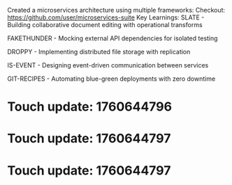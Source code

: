 Created a microservices architecture using multiple frameworks:
Checkout: https://github.com/user/microservices-suite
Key Learnings:
SLATE - Building collaborative document editing with operational transforms

FAKETHUNDER - Mocking external API dependencies for isolated testing

DROPPY - Implementing distributed file storage with replication

IS-EVENT - Designing event-driven communication between services

GIT-RECIPES - Automating blue-green deployments with zero downtime

# Touch update: 1760644796

# Touch update: 1760644797

# Touch update: 1760644797
